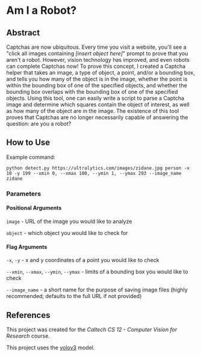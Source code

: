 # Am I a Robot?
## Abstract
Captchas are now ubiquitous. Every time you visit a website, you'll see a "click all images containing *[insert object here]*" prompt to prove that you aren't a robot.
However, vision technology has improved, and even robots can complete Captchas now! To prove this concept, I created a Captcha helper that takes an image, a type of
object, a point, and/or a bounding box, and tells you how many of the object is in the image, whether the point is within the bounding box of one of the specified
objects, and whether the bounding box overlaps with the bounding box of one of the specified objects. Using this tool, one can easily write a script to parse a Captcha
image and determine which squares contain the object of interest, as well as how many of the object are in the image. The existence of this tool proves that Captchas
are no longer necessarily capable of answering the question: are you a robot?
## How to Use
Example command:
```
python detect.py https://ultralytics.com/images/zidane.jpg person -x 10 -y 199 --xmin 0, --xmax 100, --ymin 1, --ymax 293 --image_name zidane
```
### Parameters
#### Positional Arguments

`image` - URL of the image you would like to analyze

`object` - which object you would like to check for

#### Flag Arguments

`-x`, `-y` - x and y coordinates of a point you would like to check

`--xmin`, `--xmax`, `--ymin`, `--ymax` - limits of a bounding box you would like to check

`--image_name` - a short name for the purpose of saving image files (highly recommended; defaults to the full URL if not provided)

## References
This project was created for the *Caltech CS 12 - Computer Vision for Research* course.

This project uses the [yolov3](https://github.com/ultralytics/yolov3) model.
